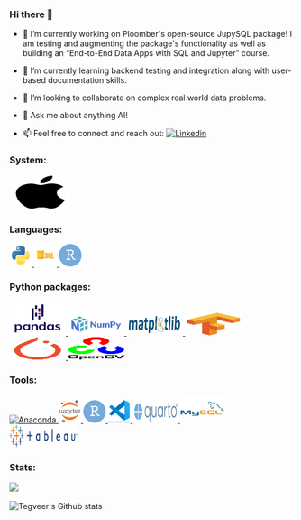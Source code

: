 ### Hi there 👋

- 🔭 I’m currently working on Ploomber's open-source JupySQL package! I am testing and augmenting the package's functionality as well as building an “End-to-End Data Apps with SQL and Jupyter” course.

- 🌱 I’m currently learning backend testing and integration along with user-based documentation skills.

- 👯 I’m looking to collaborate on complex real world data problems.

- 💬 Ask me about anything AI!

- 📫 Feel free to connect and reach out: [![Linkedin](https://img.shields.io/badge/-LinkedIn-blue?style=flat&logo=Linkedin&logoColor=white)](http://www.linkedin.com/in/tegveerg)


<h3 align="left">System:</h3>
<p align="left"> 
    <a href="https://www.apple.com/newsroom/2021/10/introducing-m1-pro-and-m1-max-the-most-powerful-chips-apple-has-ever-built/" target="_blank"> <img src="https://raw.githubusercontent.com/devicons/devicon/master/icons/apple/apple-original.svg" width="110" height="60"/> </a>
</p>

<h3 align="left">Languages:</h3>
<p align="left"> 
    <a href="https://www.python.org" target="_blank"> <img src="https://raw.githubusercontent.com/devicons/devicon/master/icons/python/python-original.svg" alt="python" width="40" height="40"/> </a> 
    <a href="https://en.wikipedia.org/wiki/SQL#:~:text=listen)%20S%2DQ%2DL%2C%20%2F%CB%88s,stream%20management%20system%20(RDSMS)." target="_blank"> <img src="icons/SQL.jpg" alt="SQL" width="40" height="40"/> </a> 
     <a href="https://posit.co/products/open-source/rstudio/" target="_blank"> <img src="https://raw.githubusercontent.com/devicons/devicon/master/icons/rstudio/rstudio-original.svg" alt="RStudio" width="40" height="40"/> </a> 
           
           
</p>

<h3 align="left">Python packages:</h3>
<p align="left"> 
    <a href="https://pandas.pydata.org/" target="_blank"> <img src="icons/pandas.png" alt="Pandas" width="100" height="60"/> </a>
    <a href="https://numpy.org/" target="_blank"> <img src="icons/numpy.png" alt="NumPy" width="100" height="40"/> </a> 
    <a href="https://matplotlib.org/" target="_blank"> <img src="icons/matplotlib.svg" alt="matplotlib" width="100" height="40"/> </a>
    <a href="https://www.tensorflow.org/" target="_blank"> <img src="icons/tensorflow.svg" alt="tensorflow" width="100" height="40"/> </a>
    <a href="https://pytorch.org/" target="_blank"> <img src="icons/pytorch.svg" alt="pytorch" width="100" height="40"/> </a>
    <a href="https://opencv.org/" target="_blank"> <img src="icons/opencv.svg" alt="opencv" width="100" height="40"/> </a>
           
</p>

<h3 align="left">Tools:</h3>
<p align="left">
    <a href="https://anaconda.org/" target="_blank"> <img src="https://www.clipartkey.com/mpngs/m/227-2271689_transparent-anaconda-logo-png.png" alt="Anaconda" width="40" height="40"/> </a> 
    <a href="https://jupyter.org/" target="_blank"> <img src="https://raw.githubusercontent.com/devicons/devicon/master/icons/jupyter/jupyter-original-wordmark.svg" alt="Jupyter Notebook" width="40" height="40"/> </a> 
    <a href="https://posit.co/products/open-source/rstudio/" target="_blank"> <img src="https://raw.githubusercontent.com/devicons/devicon/master/icons/rstudio/rstudio-original.svg" alt="RStudio" width="40" height="40"/> </a> 
    <a href="https://code.visualstudio.com/" target="_blank"> <img src="https://raw.githubusercontent.com/devicons/devicon/master/icons/vscode/vscode-original-wordmark.svg" alt="VSCode" width="40" height="40"/> </a>
       <a href="https://quarto.org/" target="_blank"> <img src="icons/quarto.jpg" alt="Quarto" width="80" height="40"/> </a>     
       <a href="https://www.mysql.com/" target="_blank"> <img src="https://raw.githubusercontent.com/devicons/devicon/master/icons/mysql/mysql-original-wordmark.svg" alt="MySQL" width="80" height="50"/> </a>  
       <a href="https://public.tableau.com/app/profile/tegveerghura" target="_blank"> <img src="icons/tableau.png" alt="Tableau" width="120" height="40"/> </a> 
        
</p>

<h3 align="left">Stats:</h3>

![](https://komarev.com/ghpvc/?username=TegveerG&color=green)

![Tegveer's Github stats](https://github-readme-stats.vercel.app/api?username=TegveerG&show_icons=true&theme=tokyonight)

